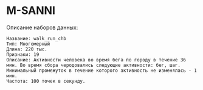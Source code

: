 # M-SANNI

Описание наборов данных:

    Название: walk_run_chb
    Тип: Многомерный
    Длина: 220 тыс.
    Признаки: 19
    Описание: Активности человека во время бега по городу в течение 36 мин. Во время сбора черодовались следующие активности: бег, шаг. 
    Минимальный промежуток в течение которого активность не изменялась - 1 мин.
    Частота: 100 точек в секунду.
  
